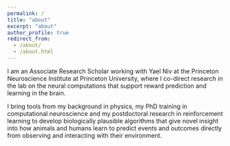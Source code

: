 ```yaml
---
permalink: /
title: "about"
excerpt: "about"
author_profile: true
redirect_from:
  - /about/
  - /about.html
---
```


<!-- _using computational neuroscience to understand the algorithms that support reward prediction and learning in the brain_ -->

I am an Associate Research Scholar working with Yael Niv at the Princeton Neuroscience Institute at Princeton University, where I co-direct research in the lab on the neural computations that support reward prediction and learning in the brain.

<!-- understanding biologically plausible mechanisms for reward prediction and learning in the brain and in behavior. -->

I bring tools from my background in physics, my PhD training in computational neuroscience and my postdoctoral research in reinforcement learning to develop biologically plausible algorithms that give novel insight into how animals and humans learn to predict events and outcomes directly from observing and interacting with their environment.
